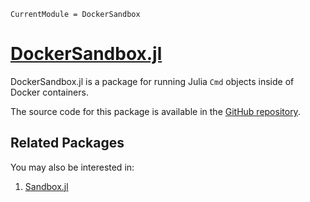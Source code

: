 ```@meta
CurrentModule = DockerSandbox
```

# [DockerSandbox.jl](https://github.com/JuliaContainerization/DockerSandbox.jl)

DockerSandbox.jl is a package for running Julia `Cmd` objects inside of Docker containers.

The source code for this package is available in the
[GitHub repository](https://github.com/JuliaContainerization/DockerSandbox.jl).

## Related Packages

You may also be interested in:
1. [Sandbox.jl](https://github.com/staticfloat/Sandbox.jl)
